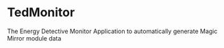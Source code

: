 # TedMonitor
The Energy Detective Monitor Application to automatically generate Magic Mirror module data
